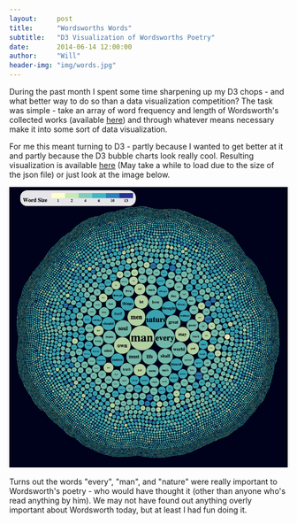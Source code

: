 ```yaml
---
layout:     post
title:      "Wordsworths Words"
subtitle:   "D3 Visualization of Wordsworths Poetry"
date:       2014-06-14 12:00:00
author:     "Will"
header-img: "img/words.jpg"
---
```

During the past month I spent some time sharpening up my D3 chops - and what better way to do so than a data visualization competition? The task was simple - take an array of word frequency and length of Wordsworth's collected works (available [here](http://william.kamovit.ch/Wordsworths-Words/data.json)) and through whatever means necessary make it into some sort of data visualization.

For me this meant turning to D3 - partly because I wanted to get better at it and partly because the D3 bubble charts look really cool. Resulting visualization is available [here](http://william.kamovit.ch/Wordsworths-Words/chart.html) (May take a while to load due to the size of the json file) or just look at the image below. 

![The final visualization](/img/wordsworth.png)

Turns out the words "every", "man", and "nature" were really important to Wordsworth's poetry - who would have thought it (other than anyone who's read anything by him). We may not have found out anything overly important about Wordsworth today, but at least I had fun doing it.
